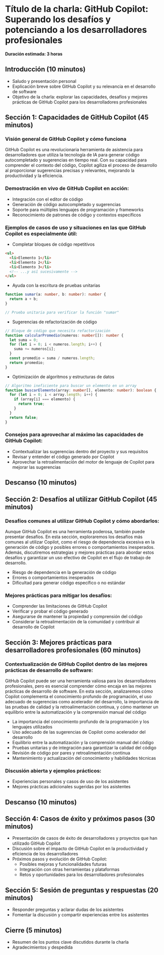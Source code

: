 # Título de la charla: GitHub Copilot: Superando los desafíos y potenciando a los desarrolladores profesionales

**Duración estimada: 3 horas**

## Introducción (10 minutos)

- Saludo y presentación personal
- Explicación breve sobre GitHub Copilot y su relevancia en el desarrollo de software
- Objetivo de la charla: explorar las capacidades, desafíos y mejores prácticas de GitHub Copilot para los desarrolladores profesionales

## Sección 1: Capacidades de GitHub Copilot (45 minutos)

### Visión general de GitHub Copilot y cómo funciona

GitHub Copilot es una revolucionaria herramienta de asistencia para desarrolladores que utiliza la tecnología de IA para generar código autocompletado y sugerencias en tiempo real. Con su capacidad para comprender el contexto del código, Copilot agiliza el proceso de desarrollo al proporcionar sugerencias precisas y relevantes, mejorando la productividad y la eficiencia.

### Demostración en vivo de GitHub Copilot en acción:

- Integración con el editor de código
- Generación de código autocompletado y sugerencias
- Soporte para múltiples lenguajes de programación y frameworks
- Reconocimiento de patrones de código y contextos específicos

### Ejemplos de casos de uso y situaciones en las que GitHub Copilot es especialmente útil:

- Completar bloques de código repetitivos

```html
<ul>
  <li>Elemento 1</li>
  <li>Elemento 2</li>
  <li>Elemento 3</li>
  <!-- ...y así sucesivamente -->
</ul>
```

- Ayuda con la escritura de pruebas unitarias

```typescript
function sumar(a: number, b: number): number {
  return a + b;
}

// Prueba unitaria para verificar la función "sumar"
```

- Sugerencias de refactorización de código

```typescript
// Bloque de código que necesita refactorización
function calcularPromedio(numeros: number[]): number {
  let suma = 0;
  for (let i = 0; i < numeros.length; i++) {
    suma += numeros[i];
  }
  const promedio = suma / numeros.length;
  return promedio;
}
```

- Optimización de algoritmos y estructuras de datos

```typescript
// Algoritmo ineficiente para buscar un elemento en un array
function buscarElemento(array: number[], elemento: number): boolean {
  for (let i = 0; i < array.length; i++) {
    if (array[i] === elemento) {
      return true;
    }
  }
  return false;
}
```

### Consejos para aprovechar al máximo las capacidades de GitHub Copilot:

- Contextualizar las sugerencias dentro del proyecto y sus requisitos
- Revisar y entender el código generado por Copilot
- Aprovechar la retroalimentación del motor de lenguaje de Copilot para mejorar las sugerencias

## Descanso (10 minutos)

## Sección 2: Desafíos al utilizar GitHub Copilot (45 minutos)

### Desafíos comunes al utilizar GitHub Copilot y cómo abordarlos:

Aunque GitHub Copilot es una herramienta poderosa, también puede presentar desafíos. En esta sección, exploraremos los desafíos más comunes al utilizar Copilot, como el riesgo de dependencia excesiva en la generación de código y posibles errores o comportamientos inesperados. Además, discutiremos estrategias y mejores prácticas para abordar estos desafíos y garantizar un uso efectivo de Copilot en el flujo de trabajo de desarrollo.

- Riesgo de dependencia en la generación de código
- Errores o comportamientos inesperados
- Dificultad para generar código específico o no estándar

### Mejores prácticas para mitigar los desafíos:

- Comprender las limitaciones de GitHub Copilot
- Verificar y probar el código generado
- Asegurarse de mantener la propiedad y comprensión del código
- Considerar la retroalimentación de la comunidad y contribuir al desarrollo de Copilot

## Sección 3: Mejores prácticas para desarrolladores profesionales (60 minutos)

### Contextualización de GitHub Copilot dentro de las mejores prácticas de desarrollo de software:

GitHub Copilot puede ser una herramienta valiosa para los desarrolladores profesionales, pero es esencial comprender cómo encaja en las mejores prácticas de desarrollo de software. En esta sección, analizaremos cómo Copilot complementa el conocimiento profundo de programación, el uso adecuado de sugerencias como acelerador del desarrollo, la importancia de las pruebas de calidad y la retroalimentación continua, y cómo mantener un equilibrio entre la automatización y la comprensión manual del código

- La importancia del conocimiento profundo de la programación y los lenguajes utilizados
- Uso adecuado de las sugerencias de Copilot como acelerador del desarrollo
- Equilibrio entre la automatización y la comprensión manual del código
- Pruebas unitarias y de integración para garantizar la calidad del código
- Revisión de código por pares y retroalimentación continua
- Mantenimiento y actualización del conocimiento y habilidades técnicas

### Discusión abierta y ejemplos prácticos:

- Experiencias personales y casos de uso de los asistentes
- Mejores prácticas adicionales sugeridas por los asistentes

## Descanso (10 minutos)

## Sección 4: Casos de éxito y próximos pasos (30 minutos)

- Presentación de casos de éxito de desarrolladores y proyectos que han utilizado GitHub Copilot
- Discusión sobre el impacto de GitHub Copilot en la productividad y eficiencia de los desarrolladores
- Próximos pasos y evolución de GitHub Copilot:
  - Posibles mejoras y funcionalidades futuras
  - Integración con otras herramientas y plataformas
  - Retos y oportunidades para los desarrolladores profesionales

## Sección 5: Sesión de preguntas y respuestas (20 minutos)

- Responder preguntas y aclarar dudas de los asistentes
- Fomentar la discusión y compartir experiencias entre los asistentes

## Cierre (5 minutos)

- Resumen de los puntos clave discutidos durante la charla
- Agradecimientos y despedida
